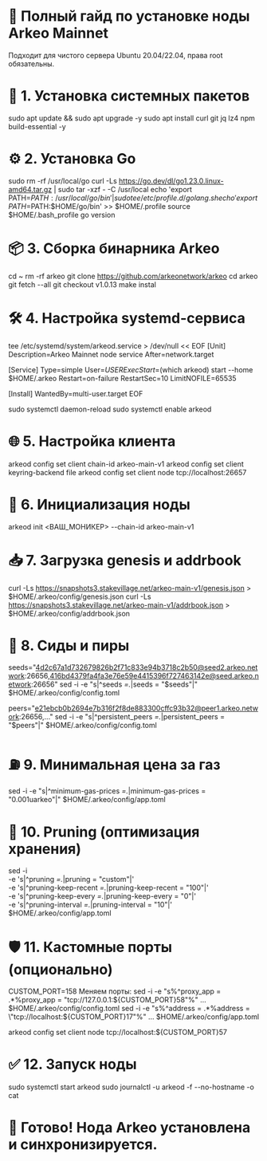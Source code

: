 # 🚀 Полный гайд по установке ноды Arkeo Mainnet
Подходит для чистого сервера Ubuntu 20.04/22.04, права root обязательны.

# 🔧 1. Установка системных пакетов
sudo apt update && sudo apt upgrade -y
sudo apt install curl git jq lz4 npm build-essential -y

# ⚙️ 2. Установка Go
sudo rm -rf /usr/local/go
curl -Ls https://go.dev/dl/go1.23.0.linux-amd64.tar.gz | sudo tar -xzf - -C /usr/local
echo 'export PATH=$PATH:/usr/local/go/bin' | sudo tee /etc/profile.d/golang.sh
echo 'export PATH=$PATH:$HOME/go/bin' >> $HOME/.profile
source $HOME/.bash_profile
go version

# 📦 3. Сборка бинарника Arkeo
cd ~
rm -rf arkeo
git clone https://github.com/arkeonetwork/arkeo
cd arkeo
git fetch --all
git checkout v1.0.13
make instal

# 🛠 4. Настройка systemd-сервиса
tee /etc/systemd/system/arkeod.service > /dev/null << EOF
[Unit]
Description=Arkeo Mainnet node service
After=network.target

[Service]
Type=simple
User=$USER
ExecStart=$(which arkeod) start --home $HOME/.arkeo
Restart=on-failure
RestartSec=10
LimitNOFILE=65535

[Install]
WantedBy=multi-user.target
EOF

sudo systemctl daemon-reload
sudo systemctl enable arkeod

# 🌐 5. Настройка клиента
arkeod config set client chain-id arkeo-main-v1
arkeod config set client keyring-backend file
arkeod config set client node tcp://localhost:26657

# 🚀 6. Инициализация ноды
arkeod init <ВАШ_МОНИКЕР> --chain-id arkeo-main-v1

# 📥 7. Загрузка genesis и addrbook
curl -Ls https://snapshots3.stakevillage.net/arkeo-main-v1/genesis.json > $HOME/.arkeo/config/genesis.json
curl -Ls https://snapshots3.stakevillage.net/arkeo-main-v1/addrbook.json > $HOME/.arkeo/config/addrbook.json

# 🔗 8. Сиды и пиры
seeds="4d2c67a1d732679826b2f71c833e94b3718c2b50@seed2.arkeo.network:26656,416bd4379fa4fa3e76e59e4415396f727463142e@seed.arkeo.network:26656"
sed -i -e "s|^seeds *=.*|seeds = \"$seeds\"|" $HOME/.arkeo/config/config.toml

peers="e21ebcb0b2694e7b316f2f8de883300cffc93b32@peer1.arkeo.network:26656,..."
sed -i -e "s|^persistent_peers *=.*|persistent_peers = \"$peers\"|" $HOME/.arkeo/config/config.toml

# ⛽ 9. Минимальная цена за газ
sed -i -e "s|^minimum-gas-prices *=.*|minimum-gas-prices = \"0.001uarkeo\"|" $HOME/.arkeo/config/app.toml

# 🧹 10. Pruning (оптимизация хранения)
sed -i \
  -e 's|^pruning *=.*|pruning = "custom"|' \
  -e 's|^pruning-keep-recent *=.*|pruning-keep-recent = "100"|' \
  -e 's|^pruning-keep-every *=.*|pruning-keep-every = "0"|' \
  -e 's|^pruning-interval *=.*|pruning-interval = "10"|' \
  $HOME/.arkeo/config/app.toml

  # 🛡 11. Кастомные порты (опционально)
  CUSTOM_PORT=158
  Меняем порты:
  sed -i -e "s%^proxy_app = .*%proxy_app = \"tcp://127.0.0.1:${CUSTOM_PORT}58\"%" ... $HOME/.arkeo/config/config.toml
  sed -i -e "s%^address = .*%address = \"tcp://localhost:${CUSTOM_PORT}17\"%" ... $HOME/.arkeo/config/app.toml
  
  arkeod config set client node tcp://localhost:${CUSTOM_PORT}57

  # ✅ 12. Запуск ноды
  sudo systemctl start arkeod
  sudo journalctl -u arkeod -f --no-hostname -o cat

  # 🏁 Готово! Нода Arkeo установлена и синхронизируется.

